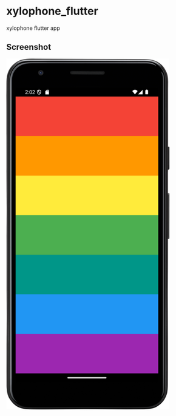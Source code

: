 # xylophone_flutter

xylophone flutter app

## Screenshot

<img src="Screenshot_20250102_020240.png" width="430" alt="xylophone-app-screenshot"/>